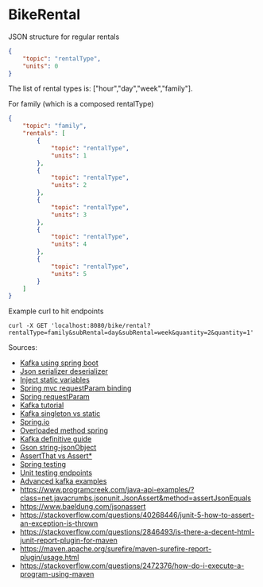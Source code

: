 # BikeRental

JSON structure for regular rentals
```json
{
    "topic": "rentalType",
    "units": 0
}
```
The list of rental types is: ["hour","day","week","family"].

For family (which is a composed rentalType)
```json
{
    "topic": "family",
    "rentals": [
        {
            "topic": "rentalType",
            "units": 1
        },
        {
            "topic": "rentalType",
            "units": 2
        },
        {
            "topic": "rentalType",
            "units": 3
        },
        {
            "topic": "rentalType",
            "units": 4
        },
        {
            "topic": "rentalType",
            "units": 5
        }
    ]
}
```
Example curl to hit endpoints

```
curl -X GET 'localhost:8080/bike/rental?rentalType=family&subRental=day&subRental=week&quantity=2&quantity=1'
```

Sources: 
* [Kafka using spring boot](https://medium.com/@contactsunny/simple-apache-kafka-producer-and-consumer-using-spring-boot-41be672f4e2b)
* [Json serializer deserializer](https://codenotfound.com/spring-kafka-json-serializer-deserializer-example.html)
* [Inject static variables](https://www.mkyong.com/spring/spring-inject-a-value-into-static-variables/)
* [Spring mvc requestParam binding](https://reversecoding.net/spring-mvc-requestparam-binding-request-parameters/)
* [Spring requestParam](https://www.baeldung.com/spring-request-param)
* [Kafka tutorial](http://cloudurable.com/blog/kafka-tutorial-kafka-producer/index.html)
* [Kafka singleton vs static](https://stackoverflow.com/questions/39459987/kafka-consumer-client-creation-singleton-instance-vs-static-method)
* [Spring.io](https://spring.io/guides/tutorials/rest/)
* [Overloaded method spring](https://stackoverflow.com/questions/30380498/overload-controller-method-in-java-spring)
* [Kafka definitive guide](https://www.oreilly.com/library/view/kafka-the-definitive/9781491936153/ch04.html)
* [Gson string-jsonObject](https://www.baeldung.com/gson-string-to-jsonobject)
* [AssertThat vs Assert*](https://objectpartners.com/2013/09/18/the-benefits-of-using-assertthat-over-other-assert-methods-in-unit-tests/)
* [Spring testing](https://docs.spring.io/spring/docs/current/spring-framework-reference/testing.html#spring-testing-annotation-contextconfiguration)
* [Unit testing endpoints](https://www.freecodecamp.org/news/unit-testing-services-endpoints-and-repositories-in-spring-boot-4b7d9dc2b772/)
* [Advanced kafka examples](http://cloudurable.com/blog/kafka-tutorial-kafka-producer-advanced-java-examples/index.html)
* https://www.programcreek.com/java-api-examples/?class=net.javacrumbs.jsonunit.JsonAssert&method=assertJsonEquals
* https://www.baeldung.com/jsonassert
* https://stackoverflow.com/questions/40268446/junit-5-how-to-assert-an-exception-is-thrown
* https://stackoverflow.com/questions/2846493/is-there-a-decent-html-junit-report-plugin-for-maven
* https://maven.apache.org/surefire/maven-surefire-report-plugin/usage.html
* https://stackoverflow.com/questions/2472376/how-do-i-execute-a-program-using-maven